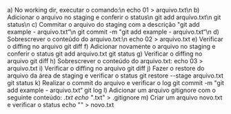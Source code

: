 a) No working dir, executar o comando:\n
echo 01 > arquivo.txt\n
b) Adicionar o arquivo no staging e conferir o status\n
git add arquivo.txt\n
git status\n
c) Commitar o arquivo do staging com a descrição "git add example - arquivo.txt“\n
git commit -m "git add example - arquivo.txt“\n
d) Sobrescrever o conteúdo do arquivo.txt:\n
echo 02 > arquivo.txt
e) Verificar o diffing no arquivo
git diff
f) Adicionar novamente o arquivo no staging e conferir o status
git add arquivo.txt
git status
g) Verificar o diffing no arquivo
git diff
h) Sobrescrever o conteúdo do arquivo.txt:
echo 03 > arquivo.txt
i) Verificar o diffing no arquivo
git diff
j) Fazer o restore do arquivo da área de staging e verificar o status
git restore --stage arquivo.txt
git status
k) Realizar o commit do arquivo e verificar o log
git commit -m "git add example - arquivo.txt“
git log
l) Adicionar um arquivo gitignore com o seguinte conteúdo:
*.txt
echo "*.txt" > .gitignore
m) Criar um arquivo novo.txt e verificar o status
echo "" > novo.txt
